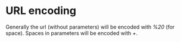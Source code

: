 # URL encoding

Generally the url (without parameters) will be encoded with *%20* (for space).
Spaces in parameters will be encoded with *+*.

